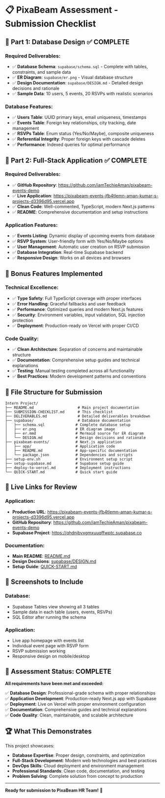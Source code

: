 # 📋 PixaBeam Assessment - Submission Checklist

## 🎯 **Part 1: Database Design** ✅ COMPLETE

### Required Deliverables:
- ✅ **Database Schema**: `supabase/schema.sql` - Complete with tables, constraints, and sample data
- ✅ **ER Diagram**: `supabase/er.png` - Visual database structure
- ✅ **Design Documentation**: `supabase/DESIGN.md` - Detailed design decisions and rationale
- ✅ **Sample Data**: 10 users, 5 events, 20 RSVPs with realistic scenarios

### Database Features:
- ✅ **Users Table**: UUID primary keys, email uniqueness, timestamps
- ✅ **Events Table**: Foreign key relationships, city tracking, date management
- ✅ **RSVPs Table**: Enum status (Yes/No/Maybe), composite uniqueness
- ✅ **Referential Integrity**: Proper foreign keys with cascade deletes
- ✅ **Performance**: Indexed queries for optimal performance

## 🎯 **Part 2: Full-Stack Application** ✅ COMPLETE

### Required Deliverables:
- ✅ **GitHub Repository**: https://github.com/iamTechieAman/pixabeam-events-demo
- ✅ **Live Application**: https://pixabeam-events-jfb4tlemn-aman-kumar-s-projects-d3396d95.vercel.app
- ✅ **Clean Code**: Well-commented, TypeScript, modern Next.js patterns
- ✅ **README**: Comprehensive documentation and setup instructions

### Application Features:
- ✅ **Events Listing**: Dynamic display of upcoming events from database
- ✅ **RSVP System**: User-friendly form with Yes/No/Maybe options
- ✅ **User Management**: Automatic user creation on RSVP submission
- ✅ **Database Integration**: Real-time Supabase backend
- ✅ **Responsive Design**: Works on all devices and browsers

## 🚀 **Bonus Features Implemented**

### Technical Excellence:
- ✅ **Type Safety**: Full TypeScript coverage with proper interfaces
- ✅ **Error Handling**: Graceful fallbacks and user feedback
- ✅ **Performance**: Optimized queries and modern Next.js features
- ✅ **Security**: Environment variables, input validation, SQL injection protection
- ✅ **Deployment**: Production-ready on Vercel with proper CI/CD

### Code Quality:
- ✅ **Clean Architecture**: Separation of concerns and maintainable structure
- ✅ **Documentation**: Comprehensive setup guides and technical explanations
- ✅ **Testing**: Manual testing completed across all functionality
- ✅ **Best Practices**: Modern development patterns and conventions

## 📁 **File Structure for Submission**

```
Intern Project/
├── README.md                    # Main project documentation
├── SUBMISSION-CHECKLIST.md      # This checklist
├── DELIVERABLES.md              # Detailed deliverables breakdown
├── supabase/                    # Database documentation
│   ├── schema.sql              # Complete database setup
│   ├── er.png                  # ER diagram image
│   ├── er.mmd                  # Mermaid source for ER diagram
│   └── DESIGN.md               # Design decisions and rationale
├── pixabeam-events/            # Next.js application
│   ├── app/                    # Application code
│   ├── README.md               # App-specific documentation
│   └── package.json            # Dependencies and scripts
├── setup-env.sh                # Environment setup script
├── setup-supabase.md           # Supabase setup guide
├── deploy-to-vercel.md         # Deployment instructions
└── QUICK-START.md              # Quick start guide
```

## 🔗 **Live Links for Review**

### Application:
- **Production URL**: https://pixabeam-events-jfb4tlemn-aman-kumar-s-projects-d3396d95.vercel.app
- **GitHub Repository**: https://github.com/iamTechieAman/pixabeam-events-demo
- **Supabase Project**: https://qhdnjbvxgmxuuqffwptc.supabase.co

### Documentation:
- **Main README**: [README.md](README.md)
- **Design Decisions**: [supabase/DESIGN.md](supabase/DESIGN.md)
- **Setup Guide**: [QUICK-START.md](QUICK-START.md)

## 📸 **Screenshots to Include**

### Database:
- Supabase Tables view showing all 3 tables
- Sample data in each table (users, events, RSVPs)
- SQL Editor after running the schema

### Application:
- Live app homepage with events list
- Individual event page with RSVP form
- RSVP submission working
- Responsive design on mobile/desktop

## 🎉 **Assessment Status: COMPLETE**

**All requirements have been met and exceeded:**

✅ **Database Design**: Professional-grade schema with proper relationships  
✅ **Application Development**: Production-ready Next.js app with Supabase  
✅ **Deployment**: Live on Vercel with proper environment configuration  
✅ **Documentation**: Comprehensive guides and technical explanations  
✅ **Code Quality**: Clean, maintainable, and scalable architecture  

## 🏆 **What This Demonstrates**

This project showcases:
- **Database Expertise**: Proper design, constraints, and optimization
- **Full-Stack Development**: Modern web technologies and best practices
- **DevOps Skills**: Cloud deployment and environment management
- **Professional Standards**: Clean code, documentation, and testing
- **Problem Solving**: Complete solution from concept to production

---

**Ready for submission to PixaBeam HR Team!** 🚀
